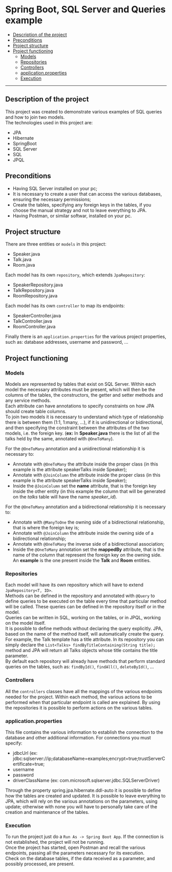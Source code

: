 # Spring Boot, SQL Server and Queries example
- [Description of the project](#description-of-the-project)
- [Preconditions](#preconditions)
- [Project structure](#project-structure)
- [Project functioning](#project-functioning)
  - [Models](#models)
  - [Repositories](#repositories)
  - [Controllers](#controllers)
  - [application.properties](#application-properties)
  - [Execution](#execution)

***

## Description of the project
This project was created to demonstrate various examples of SQL queries and how to join two models.  
The technologies used in this project are:
- JPA
- Hibernate
- SpringBoot
- SQL Server
- SQL
- JPQL


## Preconditions  
- Having SQL Server installed on your pc;
- It is necessary to create a user that can access the various databases, ensuring the necessary permissions;
- Create the tables, specifying any foreign keys in the tables, if you choose the manual strategy and not to leave everything to JPA.
- Having Postman, or similar softwar, installed on your pc.


## Project structure
There are three entities or `models` in this project:  
- Speaker.java
- Talk.java
- Room.java
  
Each model has its own `repository`, which extends `JpaRepository`:
- SpeakerRepository.java
- TalkRepository.java
- RoomRepository.java

Each model has its own `controller` to map its endpoints:
- SpeakerController.java
- TalkController.java
- RoomController.java
 

Finally there is an `application.properties` for the various project properties, such as: database addresses, username and password, ...

## Project functioning
### Models
Models are represented by tables that exist on SQL Server. Within each model the necessary attributes must be present, which will then be the columns of the tables, the constructors, the getter and setter methods and any service methods.  
Each attribute can have annotations to specify constraints on how JPA should create table columns.  
To join two models it is necessary to understand which type of relationship there is between them (1:1, 1:many, ...), if it is unidirectional or bidirectional, and then specifying the constraint between the attributes of the two models, i.e. the foreign key. (**ex:** In **Speaker.java** there is the list of all the talks held by the same, annotated with `@OneToMany`).  

For the `@OneToMany` annotation and a unidirectional relationship it is necessary to:
- Annotate with `@OneToMany` the attribute inside the proper class (in this example is the attribute speakerTalks inside Speaker); 
- Annotate with `@JoinColumn` the attribute inside the proper class (in this example is the attribute speakerTalks inside Speaker); 
- Inside the `@JoinColumn` set the **name** attribute, that is the foreign key inside the other entity (in this example the column that will be generated on the _talks_ table will have the name _speaker\_id_). 

For the `@OneToMany` annotation and a bidirectional relationship it is necessary to:  
- Annotate with `@ManyToOne` the owning side of a bidirectional relationship, that is where the foreign key is;
- Annotate with `@JoinColumn` the attribute inside the owning side of a bidirectional relationship;
- Annotate with `@OneToMany` the inverse side of a bidirectional association;
- Inside the `@OneToMany` annotation set the **mappedBy** attribute, that is the name of the column that represent the foreign key on the owning side.  
An **example** is the one present inside the **Talk** and **Room** entities.

### Repositories
Each model will have its own repository which will have to extend `JpaRepository<T, ID>`.  
Methods can be defined in the repository and annotated with `@Query` to define queries to be executed on the table every time that particular method will be called. These queries can be defined in the repository itself or in the model.  
Queries can be written in SQL, working on the tables, or in JPQL, working on the model itself.  
It is possible to define methods without declaring the query explicitly. JPA, based on the name of the method itself, will automatically create the query. For example, the Talk template has a title attribute. In its repository you can simply declare the `List<Talks> findByTitleContaining(String title);` method and JPA will return all Talks objects whose title contains the title parameter.  
By default each repository will already have methods that perform standard queries on the tables, such as: `findById()`, `findAll()`, `deleteById()`, ...  

### Controllers
All the `controllers` classes have all the mappings of the various endpoints needed for the project. Within each method, the various actions to be performed when that particular endpoint is called are explained.
By using the repositories it is possible to perform actions on the various tables.

### application.properties
This file contains the various information to establish the connection to the database and other additional information.
For connections you must specify:
- jdbcUrl (ex: jdbc:sqlserver://ip;databaseName=examples;encrypt=true;trustServerCertificate=true;
- username
- password
- driverClassName (ex: com.microsoft.sqlserver.jdbc.SQLServerDriver)

Through the property spring.jpa.hibernate.ddl-auto it is possible to define how the tables are created and updated. It is possible to leave everything to JPA, which will rely on the various annotations on the parameters, using update; otherwise with none you will have to personally take care of the creation and maintenance of the tables.

### Execution
To run the project just do a `Run As -> Spring Boot App`. If the connection is not established, the project will not be running.  
Once the project has started, open Postman and recall the various endpoints, passing all the parameters necessary for its execution.  
Check on the database tables, if the data received as a parameter, and possibly processed, are present.
